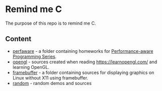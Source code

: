 # Remind me C

The purpose of this repo is to remind me C.

## Content

- [perfaware](https://github.com/jprukner/remindmec/blob/master/perfaware) - a folder containing homeworks for [Performance-aware Programming Series](https://www.computerenhance.com/).
- [opengl](https://github.com/jprukner/remindmec/blob/master/opengl) - sources created when reading  https://learnopengl.com/ and learning OpenGL.
- [framebuffer](https://github.com/jprukner/remindmec/blob/master/framebuffer) - a folder containing sources for displaying graphics on Linux without X11 using framebuffer.
- [random](https://github.com/jprukner/remindmec/blob/master/random) - random demos and sources
